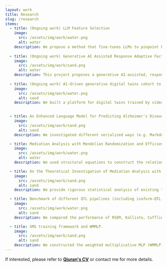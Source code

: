 ```yaml
---
layout: work
title: Research
slug: /research
items:
  - title: (Ongoing work) LLM Feature Selection
    image:
      src: /assets/img/work/water.png
      alt: water
    description: We propose a method that fine-tunes LLMs to pinpoint key input variables. We partition the prompt into predefined groups (e.g., demographics, genetics, MRI features), each with a learnable scaling parameter (0–1). Under sparsity-inducing regularization (L1 or entropy), unimportant features are replaced by special tokens (⟨PAD⟩), ensuring the model focuses on clinically impactful data while preserving predictive fidelity for AD outcomes.
    
  - title: (Ongoing work) Generative AI Assisted Response Adaptive Factorial Designs
    image:
      src: /assets/img/work/sand.png
      alt: water
    description: This project proposes a generative AI-assisted, response-adaptive factorial design framework to identify the most effective combinations of health intervention components. By adaptively learning from participant responses and optimizing experimental allocation, the method efficiently identifies impactful strategies while protecting vulnerable populations through in-silico experimentation. The design enables personalized, ethical, and data-efficient evaluation of interventions in resource-constrained settings. See <a href="https://drive.google.com/file/d/1plIBjZnj3FZfBzsz-aFgXsG13H42UUNp/view?usp=sharing"> poster</a>.
  
  - title: (Ongoing work) AI-driven generative digital twins cohort to emulate communication and behavioral dynamics in real-world ADRD patients
    image:
      src: /assets/img/work/water.png
      alt: sand
    description: We built a platform for digital twins trained by video capturing different symptoms, in terms of linguistic, emotional, and behavioral nuances that typify ADRD. Our aims are (1) mimicking the real-world interaction between caregivers and ADRD patients; (2) providing better caregiver training; and (3) doing experimentation on created digital twins. We also aim to validate the created digital twins to provide trustworthy results. See the current <a href="https://mr-thomas-chat.onrender.com/"> Platform</a>.  

   
  - title: An Enhanced Language Model for Predicting Alzheimer's Disease Pathology
    image:
      src: /assets/img/work/sand.png
      alt: sand
    description: We investigated different serialized ways (e.g. Markdown, plain text, feature-wise, and visit-wise) for longitudinal tabular data from ADNI, HABS-HD, and POINTER as LLM inputs and used LORA to finetune Llama 3 and Llama 3.1 tailored to Alzheimer’s disease pathology outcomes prediction. Our developed model is referred to as ADLLM and outperforms existing ML models in external A4 cohorts. See <a href="https://drive.google.com/file/d/1op2DfnIvFVvcp97THm4z6mDJiMP4MGxx/view?usp=sharing"> preprint</a>. 

  - title: Mediation Analysis with Mendelian Randomization and Efficient Multiple GWAS Integration.
    image:
      src: /assets/img/work/water.png
      alt: water
    description: We used structural equations to construct the relationship between the mediator, exposure, and outcome effect based on the causal diagram. A three-step procedure was designed for conducting mediation analysis with integrated multiple GWAS using joint rerandomization and Rao-blackwellization to eliminate the <strong>measurement error bias</strong>, <strong>the winner's curse</strong>, <strong>the loser's curse</strong>, and <strong>the imperfect IV selection issue</strong>. See <a href="https://arxiv.org/abs/2312.10563"> preprint</a>, links to <a href="https://github.com/LQRrrrr/MAGIC"> code </a> and <a href="https://github.com/LQRrrrr/MR.Rerand"> package </a>.

  - title: On the Theoretical Investigation of Mediation Analysis with Mendelian Randomization and Summary Data.
    image:
      src: /assets/img/work/sand.png
      alt: sand
    description: We provide rigorous statistical analysis of existing two popular frameworks for conducting mediation analysis with Mendelian Randomization. See <a href="https://drive.google.com/file/d/1kk7PRwMGYdazYJ7uE_MpJzFosRn3mWxi/view"> preprint </a>.

  - title: Benchmark of different QTL pipelines (including isoform-QTL, eQTL, and splicing-QTL).
    image:
      src: /assets/img/work/water.png
      alt: sand
    description: We compared the performance of RSEM, Kallisto, Cufflinks, Salmon + FastQTL, eQTL, and Leafcutter on the simulated dataset. We empirically demonstrated that isoform-QTL pipelines outperform all others. Among all isoform-QTL pipelines, Cufflinks has the best performance in terms of power and false discovery rate. See <a href="https://drive.google.com/file/d/1CQuQivzTD9LEZt5vPYFq9fZhVUDJVb_6/view?usp=sharing"> slides </a> and <a href="https://drive.google.com/file/d/1lA5_GVSLwN1_4kTr3gwRKmqhUlx-Yqoa/view?usp=sharing"> preprint </a> .

  - title: GMS training framework and WMMLP.
    image:
      src: /assets/img/work/sand.png
      alt: sand
    description: We constructed the weighted multiplicative MLP (WMMLP) in PyTorch based on Taylor expansion of M estimators and used neural networks to solve the M-estimation problem under the bootstrap and cross-validation context. See <a href="https://drive.google.com/file/d/1hN_bLWVfeioHlpYY2CtSDO2_Hv24f_6w/view?usp=sharing"> final summer research report</a>.
---
```


If interested, please refer to <strong><a href="https://drive.google.com/file/d/14lfZb2gs07HBZ0rZgvlOOajTkZU57icl/view?usp=sharing" target="_blank">Qiuran's CV</a></strong> or contact me for more details.
<br />
<br />
